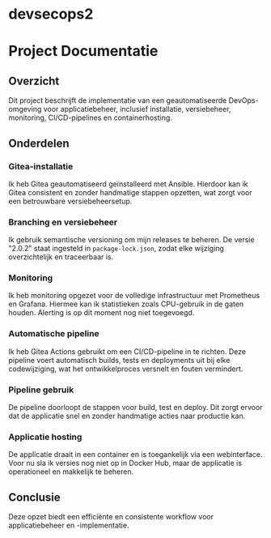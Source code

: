 # devsecops2

# Project Documentatie

## Overzicht

Dit project beschrijft de implementatie van een geautomatiseerde DevOps-omgeving voor applicatiebeheer, inclusief installatie, versiebeheer, monitoring, CI/CD-pipelines en containerhosting.

## Onderdelen

### Gitea-installatie

Ik heb Gitea geautomatiseerd geïnstalleerd met Ansible. Hierdoor kan ik Gitea consistent en zonder handmatige stappen opzetten, wat zorgt voor een betrouwbare versiebeheersetup.

### Branching en versiebeheer

Ik gebruik semantische versioning om mijn releases te beheren. De versie "2.0.2" staat ingesteld in `package-lock.json`, zodat elke wijziging overzichtelijk en traceerbaar is.

### Monitoring

Ik heb monitoring opgezet voor de volledige infrastructuur met Prometheus en Grafana. Hiermee kan ik statistieken zoals CPU-gebruik in de gaten houden. Alerting is op dit moment nog niet toegevoegd.

### Automatische pipeline

Ik heb Gitea Actions gebruikt om een CI/CD-pipeline in te richten. Deze pipeline voert automatisch builds, tests en deployments uit bij elke codewijziging, wat het ontwikkelproces versnelt en fouten vermindert.

### Pipeline gebruik

De pipeline doorloopt de stappen voor build, test en deploy. Dit zorgt ervoor dat de applicatie snel en zonder handmatige acties naar productie kan.

### Applicatie hosting

De applicatie draait in een container en is toegankelijk via een webinterface. Voor nu sla ik versies nog niet op in Docker Hub, maar de applicatie is operationeel en makkelijk te beheren.

## Conclusie

Deze opzet biedt een efficiënte en consistente workflow voor applicatiebeheer en -implementatie.
